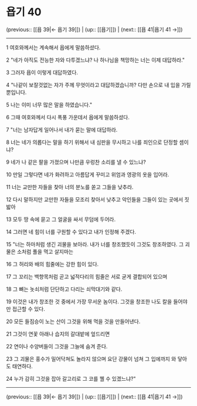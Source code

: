 # 욥기 40

(previous:: [[욥 39|← 욥기 39]]) | (up:: [[욥기]]) | (next:: [[욥 41|욥기 41 →]])

***




1 
여호와께서는 계속해서 욥에게 말씀하셨다. 



2 
"네가 아직도 전능한 자와 다투겠느냐? 나 하나님을 책망하는 너는 이제 대답하라." 



3 
그러자 욥이 이렇게 대답하였다. 



4 
"나같이 보잘것없는 자가 주께 무엇이라고 대답하겠습니까? 다만 손으로 내 입을 가릴 뿐입니다. 



5 
나는 이미 너무 많은 말을 하였습니다." 



6 
그때 여호와께서 다시 폭풍 가운데서 욥에게 말씀하셨다. 



7 
"너는 남자답게 일어나서 내가 묻는 말에 대답하라. 



8 
너는 네가 의롭다는 말을 하기 위해서 내 심판을 무시하고 나를 죄인으로 단정할 셈이냐? 



9 
네가 나 같은 팔을 가졌으며 나만큼 우렁찬 소리를 낼 수 있느냐? 



10 
만일 그렇다면 네가 화려하고 아름답게 꾸미고 위엄과 영광의 옷을 입어라. 



11 
너는 교만한 자들을 찾아 너의 분노를 쏟고 그들을 낮추라. 



12 
다시 말하지만 교만한 자들을 모조리 찾아서 낮추고 악인들을 그들이 있는 곳에서 짓밟아 



13 
모두 땅 속에 묻고 그 얼굴을 싸서 무덤에 두어라. 



14 
그러면 네 힘이 너를 구원할 수 있다고 내가 인정해 주겠다. 



15 
"너는 하마처럼 생긴 괴물을 보아라. 내가 너를 창조했듯이 그것도 창조하였다. 그 괴물은 소처럼 풀을 먹고 살지마는 



16 
그 허리와 배의 힘줄에는 강한 힘이 있다. 



17 
그 꼬리는 백향목처럼 곧고 넓적다리의 힘줄은 서로 굳게 결합되어 있으며 



18 
그 뼈는 놋쇠처럼 단단하고 다리는 쇠막대기와 같다. 



19 
이것은 내가 창조한 것 중에서 가장 무서운 놈이다. 그것을 창조한 나도 칼을 들어야만 접근할 수 있다. 



20 
모든 들짐승이 노는 산이 그것을 위해 먹을 것을 만들어낸다. 



21 
그것이 연꽃 아래나 습지의 갈대밭에 엎드리면 



22 
연이나 수양버들이 그것을 그늘에 숨겨 준다. 



23 
그 괴물은 홍수가 밀어닥쳐도 놀라지 않으며 요단 강물이 넘쳐 그 입에까지 와 닿아도 태연하다. 



24 
누가 감히 그것을 잡아 갈고리로 그 코를 꿸 수 있겠느냐?"

***

(previous:: [[욥 39|← 욥기 39]]) | (up:: [[욥기]]) | (next:: [[욥 41|욥기 41 →]])
